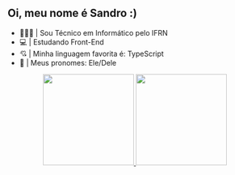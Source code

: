 ## Oi, meu nome é Sandro :)
- 👨🏽‍🎓 | Sou Técnico em Informático pelo IFRN
- 💻 | Estudando Front-End
- 💘 | Minha linguagem favorita é: TypeScript
- 🤗 | Meus pronomes: Ele/Dele
<div align="center">
  <a href="https://github.com/eu-sand">
  <img height="180em" src="https://github-readme-stats.vercel.app/api?username=sandro&show_icons=true&theme=dracula&include_all_commits=true&count_private=true"/>
  <img height="180em" src="https://github-readme-stats.vercel.app/api/top-langs/?username=rafaballerini&layout=compact&langs_count=7&theme=dracula"/>
</div>
